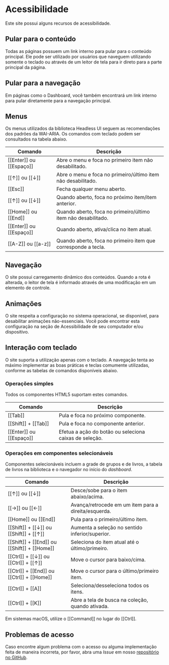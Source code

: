 # Acessibilidade

Este site possui alguns recursos de acessibilidade.

## Pular para o conteúdo

Todas as páginas possuem um link interno para pular para
o conteúdo principal. Ele pode ser utilizado por usuários
que naveguem utilizando somente o teclado ou através de um
leitor de tela para ir direto para a parte principal da página.

## Pular para a navegação

Em páginas como o Dashboard, você também encontrará um link
interno para pular diretamente para a navegação principal.

## Menus

Os menus utilizados da biblioteca Headless UI seguem as recomendações
dos padrões da WAI-ARIA. Os comandos com teclado podem ser consultados
na tabela abaixo.

| Comando                 | Descrição                                                     |
| ----------------------- | ------------------------------------------------------------- |
| [[Enter]] ou [[Espaço]] | Abre o menu e foca no primeiro item não desabilitado.         |
| [[↑]] ou [[↓]]          | Abre o menu e foca no primeiro/último item não desabilitado.  |
| [[Esc]]                 | Fecha qualquer menu aberto.                                   |
| [[↑]] ou [[↓]]          | Quando aberto, foca no próximo item/item anterior.            |
| [[Home]] ou [[End]]     | Quando aberto, foca no primeiro/último item não desabilitado. |
| [[Enter]] ou [[Espaço]] | Quando aberto, ativa/clica no item atual.                     |
| [[A-Z]] ou [[a-z]]      | Quando aberto, foca no primeiro item que corresponde a tecla. |

## Navegação

O site possui carregamento dinâmico dos conteúdos. Quando
a rota é alterada, o leitor de tela é informado através de uma
modificação em um elemento de controle.

## Animações

O site respeita a configuração no sistema operacional, se disponível,
para desabilitar animações não-essenciais. Você pode encontrar
esta configuração na seção de Acessibilidade de seu computador
e/ou dispositivo.

## Interação com teclado

O site suporta a utilização apenas com o teclado. A navegação tenta
ao máximo implementar as boas práticas e teclas comumente utilizadas,
conforme as tabelas de comandos disponíveis abaixo.

### Operações simples

Todos os componentes HTML5 suportam estes comandos.

| Comando                 | Descrição                                              |
| ----------------------- | ------------------------------------------------------ |
| [[Tab]]                 | Pula e foca no próximo componente.                     |
| [[Shift]] + [[Tab]]     | Pula e foca no componente anterior.                    |
| [[Enter]] ou [[Espaço]] | Efetua a ação do botão ou seleciona caixas de seleção. |

### Operações em componentes selecionáveis

Componentes selecionáveis incluem a grade de grupos e de livros, a tabela
de livros na biblioteca e o navegador no início do *dashboard*.

| Comando                                     | Descrição                                            |
| ------------------------------------------- | ---------------------------------------------------- |
| [[↑]] ou [[↓]]                              | Desce/sobe para o item abaixo/acima.                 |
| [[→]] ou [[←]]                              | Avança/retrocede em um item para a direita/esquerda. |
| [[Home]] ou [[End]]                         | Pula para o primeiro/último item.                    |
| [[Shift]] + [[↓]] ou [[Shift]] + [[↑]]      | Aumenta a seleção no sentido inferior/superior.      |
| [[Shift]] + [[End]] ou [[Shift]] + [[Home]] | Seleciona do item atual até o último/primeiro.       |
| [[Ctrl]] + [[↓]] ou [[Ctrl]] + [[↑]]        | Move o cursor para baixo/cima.                       |
| [[Ctrl]] + [[End]] ou [[Ctrl]] + [[Home]]   | Move o cursor para o último/primeiro item.           |
| [[Ctrl]] + [[A]]                            | Seleciona/desseleciona todos os itens.               |
| [[Ctrl]] + [[K]]                            | Abre a tela de busca na coleção, quando ativada.     |

Em sistemas macOS, utilize o [[Command]] no lugar do [[Ctrl]].

## Problemas de acesso

Caso encontre algum problema com o acesso ou alguma implementação
feita de maneira incorreta, por favor, abra uma *Issue* em nosso
[repositório no GitHub].

[repositório no GitHub]: https://github.com/alessandrojean/toshokan/issues/new/choose
